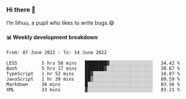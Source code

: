 ### Hi there 👋
I’m liihuu, a pupil who likes to write bugs.😄


#### 📊 Weekly development breakdown
<!--START_SECTION:waka-->

```text
From: 07 June 2022 - To: 14 June 2022

LESS         5 hrs 56 mins   ████████▓░░░░░░░░░░░░░░░░   34.42 %
Bash         5 hrs 17 mins   ███████▓░░░░░░░░░░░░░░░░░   30.67 %
TypeScript   1 hr 52 mins    ██▓░░░░░░░░░░░░░░░░░░░░░░   10.87 %
JavaScript   1 hr 39 mins    ██▒░░░░░░░░░░░░░░░░░░░░░░   09.59 %
Markdown     36 mins         █░░░░░░░░░░░░░░░░░░░░░░░░   03.56 %
XML          33 mins         ▓░░░░░░░░░░░░░░░░░░░░░░░░   03.21 %
```

<!--END_SECTION:waka-->

<!--
**liihuu/liihuu** is a ✨ _special_ ✨ repository because its `README.md` (this file) appears on your GitHub profile.

Here are some ideas to get you started:

- 🔭 I’m currently working on ...
- 🌱 I’m currently learning ...
- 👯 I’m looking to collaborate on ...
- 🤔 I’m looking for help with ...
- 💬 Ask me about ...
- 📫 How to reach me: ...
- 😄 Pronouns: ...
- ⚡ Fun fact: ...
-->
